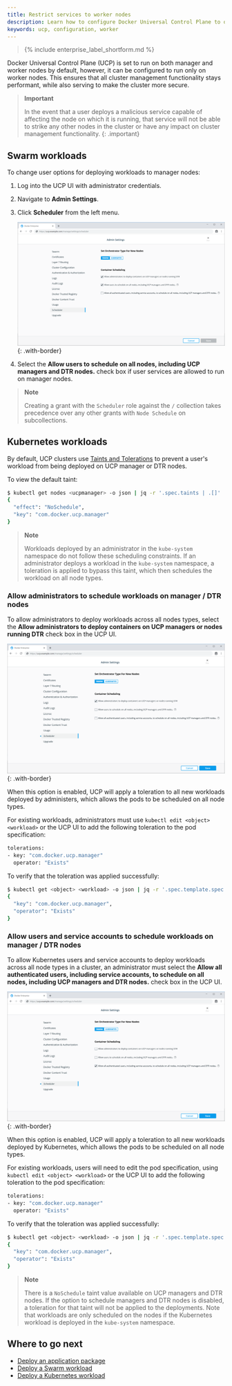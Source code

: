 ```yaml
---
title: Restrict services to worker nodes
description: Learn how to configure Docker Universal Control Plane to only allow running services in worker nodes.
keywords: ucp, configuration, worker
---
```


>{% include enterprise_label_shortform.md %}

Docker Universal Control Plane (UCP) is set to run on both manager and worker nodes by default, however, it can be configured to run only on worker nodes. This ensures that all cluster management functionality stays performant, while also serving to make the cluster more secure.

> **Important**
>
> In the event that a user deploys a malicious service capable of affecting the node on which it is running, that service will not be able to strike any other nodes in the cluster or have any impact on cluster management functionality.
{: .important}

## Swarm workloads

To change user options for deploying workloads to manager nodes:

1. Log into the UCP UI with administrator credentials.
2. Navigate to **Admin Settings**.
3. Click **Scheduler** from the left menu.

    ![](../../images/restrict-services-to-worker-nodes-1.png){: .with-border}

4. Select the **Allow users to schedule on all nodes, including UCP managers and DTR nodes.** check box if user services are allowed to run on manager nodes.

> **Note**
>
> Creating a grant with the `Scheduler` role against the `/` collection takes
precedence over any other grants with `Node Schedule` on subcollections.

## Kubernetes workloads

By default, UCP clusters use [Taints and Tolerations](https://kubernetes.io/docs/concepts/configuration/taint-and-toleration/) to prevent a user's workload from being deployed on UCP manager or DTR nodes.

To view the default taint:

```bash
$ kubectl get nodes <ucpmanager> -o json | jq -r '.spec.taints | .[]'
{
  "effect": "NoSchedule",
  "key": "com.docker.ucp.manager"
}
```

> **Note**
>
> Workloads deployed by an administrator in the `kube-system` namespace do not follow these scheduling constraints. If an administrator deploys a workload in the `kube-system` namespace, a toleration is applied to bypass this taint, which then schedules the workload on all node types.

### Allow administrators to schedule workloads on manager / DTR nodes

To allow administrators to deploy workloads across all nodes types, select the **Allow administrators to deploy containers on UCP managers or nodes running DTR** check box in the UCP UI.

![](../../images/restrict-services-to-worker-nodes-2.png){: .with-border}

When this option is enabled, UCP will apply a toleration to all new workloads deployed by administers, which allows the pods to be scheduled on all node types.

For existing workloads, administrators must use `kubectl edit <object> <workload>` or the UCP UI to add the following toleration to the pod specification:

```bash
tolerations:
- key: "com.docker.ucp.manager"
  operator: "Exists"
```

To verify that the toleration was applied successfully:

```bash
$ kubectl get <object> <workload> -o json | jq -r '.spec.template.spec.tolerations | .[]'
{
  "key": "com.docker.ucp.manager",
  "operator": "Exists"
}
```

### Allow users and service accounts to schedule workloads on manager / DTR nodes

To allow Kubernetes users and service accounts to deploy workloads across all node types in a cluster, an administrator must select the **Allow all authenticated users, including service accounts, to schedule on all nodes, including UCP managers and DTR nodes.** check box in the UCP UI.

![](../../images/restrict-services-to-worker-nodes-3.png){: .with-border}

When this option is enabled, UCP will apply a toleration to all new workloads deployed by Kubernetes, which allows the pods to be scheduled on all node types.

For existing workloads, users will need to edit the pod specification, using `kubectl edit <object> <workload>` or the UCP UI to add the following toleration to the pod specification:

```bash
tolerations:
- key: "com.docker.ucp.manager"
  operator: "Exists"
```

To verify that the toleration was applied successfully:

```bash
$ kubectl get <object> <workload> -o json | jq -r '.spec.template.spec.tolerations | .[]'
{
  "key": "com.docker.ucp.manager",
  "operator": "Exists"
}
```

> **Note**
>
> There is a `NoSchedule` taint value available on UCP managers and DTR nodes. If the option to schedule managers and DTR nodes is disabled, a toleration for that taint will not be applied to the deployments. Note that workloads are only scheduled on the nodes if the Kubernetes workload is deployed in the `kube-system` namespace.

## Where to go next

- [Deploy an application package](/ee/ucp/deploy-application-package/)
- [Deploy a Swarm workload](/ee/ucp/swarm/)
- [Deploy a Kubernetes workload](/ee/ucp/kubernetes/)
